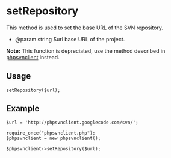 # setRepository #

This method is used to set the base URL of the SVN repository.

  * @param string $url base URL of the project.

**Note:** This function is depreciated, use the method described in [phpsvnclient](phpsvnclient.md) instead.

## Usage ##
```
setRepository($url);
```

## Example ##
```
$url = 'http://phpsvnclient.googlecode.com/svn/';

require_once("phpsvnclient.php");
$phpsvnclient = new phpsvnclient();

$phpsvnclient->setRepository($url);
```